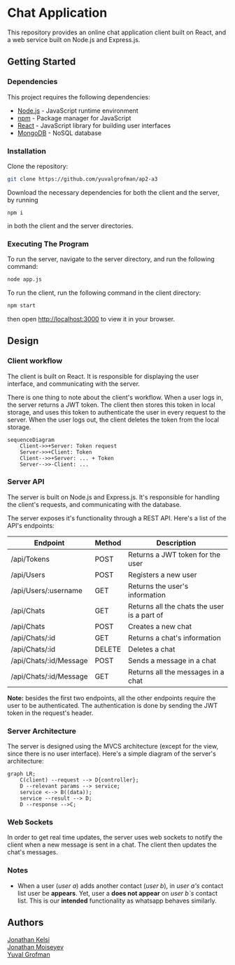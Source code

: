 # Chat Application

This repository provides an online chat application client built on React, and a web service built on Node.js and Express.js.

## Getting Started

### Dependencies

This project requires the following dependencies:

* [Node.js](https://nodejs.org/en/) - JavaScript runtime environment
* [npm](https://www.npmjs.com/) - Package manager for JavaScript
* [React](https://reactjs.org/) - JavaScript library for building user interfaces
* [MongoDB](https://www.mongodb.com/) - NoSQL database

### Installation

Clone the repository: 
```bash
git clone https://github.com/yuvalgrofman/ap2-a3
```

Download the necessary dependencies for both the client and the server, by running 

```
npm i
```

in both the client and the server directories.

### Executing The Program

To run the server, navigate to the server directory, and run the following command:

```bash
node app.js
```

To run the client, run the following command in the client directory:

```bash
npm start
```

then open [http://localhost:3000](http://localhost:3000) 
to view it in your browser.

## Design

### Client workflow

The client is built on React. It is responsible for displaying the user interface, and communicating with the server.

There is one thing to note about the client's workflow. When a user logs in, the server returns a JWT token. The client then stores this token in local storage, and uses this token to authenticate the user in every request to the server. When the user logs out, the client deletes the token from the local storage.

```mermaid
sequenceDiagram
    Client->>+Server: Token request
    Server->>+Client: Token
    Client-->>+Server: ... + Token
    Server-->>-Client: ...
```

### Server API

The server is built on Node.js and Express.js. It's responsible for handling the client's requests, and communicating with the database.

The server exposes it's functionality through a REST API. Here's a list of the API's endpoints:

| Endpoint | Method | Description |
|----------|--------|-------------|
| /api/Tokens | POST | Returns a JWT token for the user |
| /api/Users | POST | Registers a new user |
| /api/Users/:username | GET | Returns the user's information |
| /api/Chats | GET | Returns all the chats the user is a part of |
| /api/Chats | POST | Creates a new chat |
| /api/Chats/:id | GET | Returns a chat's information |
| /api/Chats/:id | DELETE | Deletes a chat |
| /api/Chats/:id/Message | POST | Sends a message in a chat |
| /api/Chats/:id/Message | GET | Returns all the messages in a chat |

**Note:** besides the first two endpoints, all the other endpoints require the user to be authenticated. The authentication is done by sending the JWT token in the request's header.

### Server Architecture

The server is designed using the MVCS architecture (except for the view, since there is no user interface). Here's a simple diagram of the server's architecture:

```mermaid
graph LR;
    C(client) --request --> D{controller};
    D --relevant params --> service;
    service <--> B((data));
    service --result --> D;
    D --response -->C;
```

### Web Sockets

In order to get real time updates, the server uses web sockets to notify the client when a new message is sent in a chat. The client then updates the chat's messages.

### Notes

- When a user (_user a_) adds another contact (_user b_), in _user a's_ contact list user be **appears**. Yet, user a **does not appear** on _user b`s_ contact list. This is our **intended** functionality as whatsapp behaves similarly. 


## Authors
[Jonathan Kelsi](https://github.com/JonathanKelsi)  
[Jonathan Moiseyev](https://github.com/JonathanMoiseyev)  
[Yuval Grofman](https://github.com/yuvalgrofman)
